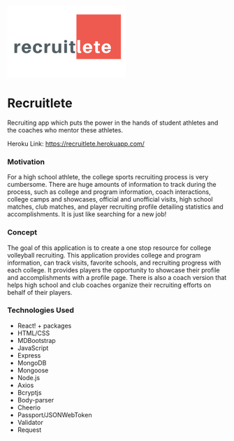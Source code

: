 ![alt text](https://github.com/emswann/recruitlete/blob/master/client/src/components/Nav/logo.png "Recruitlete")

# Recruitlete
Recruiting app which puts the power in the hands of student athletes and the coaches who mentor these athletes.

Heroku Link: https://recruitlete.herokuapp.com/ 

### Motivation
For a high school athlete, the college sports recruiting process is very cumbersome. There are huge amounts of information to track during the process, such as college and program information, coach interactions, college camps and showcases, official and unofficial visits, high school matches, club matches, and player recruiting profile detailing statistics and accomplishments. It is just like searching for a new job!

### Concept
The goal of this application is to create a one stop resource for college volleyball recruiting. This application provides college and program information, can track visits, favorite schools, and recruiting progress with each college. It provides players the opportunity to showcase their profile and accomplishments with a profile page. There is also a coach version that helps high school and club coaches organize their recruiting efforts on behalf of their players.

### Technologies Used
* React! + packages
* HTML/CSS
* MDBootstrap
* JavaScript
* Express
* MongoDB
* Mongoose
* Node.js
* Axios
* Bcryptjs
* Body-parser
* Cheerio
* Passport/JSONWebToken
* Validator
* Request